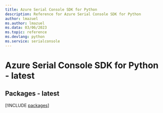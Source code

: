 ```yaml
---
title: Azure Serial Console SDK for Python
description: Reference for Azure Serial Console SDK for Python
author: lmazuel
ms.author: lmazuel
ms.data: 03/06/2023
ms.topic: reference
ms.devlang: python
ms.service: serialconsole
---
```

# Azure Serial Console SDK for Python - latest
## Packages - latest
[!INCLUDE [packages](serial-console-index.md)]